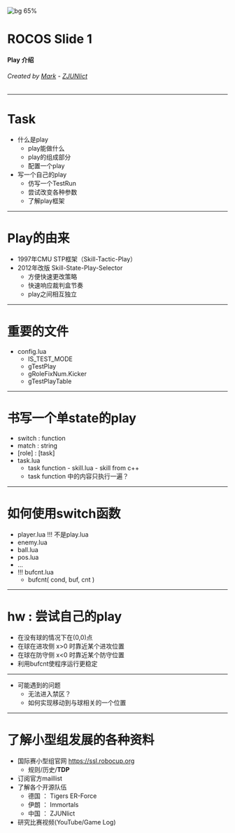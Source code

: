 <!-- $theme: gaia -->
<!-- page_number: true -->
<!-- footer: © Copyright 2020,Mark ZJUNlict -->
![bg 65%](img1/robot_alpha.png)

# ROCOS Slide 1

#### Play 介绍

###### Created by [Mark](https://github.com/ZJUMark) - [ZJUNlict](https://github.com/ZJUSSL/TeamDescription)

---
# Task
* 什么是play
	* play能做什么
	* play的组成部分
	* 配置一个play
* 写一个自己的play
	* 仿写一个TestRun
	* 尝试改变各种参数
	* 了解play框架
---
# Play的由来
* 1997年CMU STP框架（Skill-Tactic-Play）
* 2012年改版 Skill-State-Play-Selector
	* 方便快速更改策略
	* 快速响应裁判盒节奏
	* play之间相互独立

---
# 重要的文件
* config.lua
	* 	IS_TEST_MODE
	* 	gTestPlay
	* 	gRoleFixNum.Kicker
	* 	gTestPlayTable

---
# 书写一个单state的play
* switch : function
* match : string
* [role] : [task]
* task.lua
	* task function - skill.lua - skill from c++
	* task function 中的内容只执行一遍？

---
# 如何使用switch函数
* player.lua !!! 不是play.lua
* enemy.lua
* ball.lua
* pos.lua
* ...
* !!! bufcnt.lua
	* bufcnt( cond, buf, cnt )

---
# hw : 尝试自己的play
* 在没有球的情况下在(0,0)点
* 在球在进攻侧 x>0 时靠近某个进攻位置
* 在球在防守侧 x<0 时靠近某个防守位置
* 利用bufcnt使程序运行更稳定
<hr>

* 可能遇到的问题
	* 无法进入禁区？
	* 如何实现移动到与球相关的一个位置
---
# 了解小型组发展的各种资料
* 国际赛小型组官网 https://ssl.robocup.org
	* 规则/历史/**TDP**
* 订阅官方maillist
* 了解各个开源队伍
	* 德国 ： Tigers ER-Force
	* 伊朗 ： Immortals
	* 中国 ： ZJUNlict
* 研究比赛视频(YouTube/Game Log)
